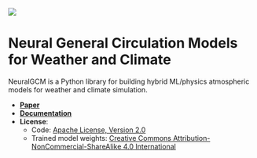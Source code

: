 ![](./docs/_static/neuralgcm-logo-light.png)

# Neural General Circulation Models for Weather and Climate

NeuralGCM is a Python library for building hybrid ML/physics atmospheric models
for weather and climate simulation.

- **[Paper](https://arxiv.org/abs/2311.07222)**
- **[Documentation](https://neuralgcm.readthedocs.io/)**
- **License**:
    - Code: [Apache License, Version 2.0](https://www.apache.org/licenses/LICENSE-2.0)
    - Trained model weights: [Creative Commons Attribution-NonCommercial-ShareAlike 4.0 International](https://creativecommons.org/licenses/by-nc-sa/4.0/)
